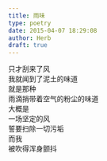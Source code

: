 ```yaml
---  
title: 雨味  
type: poetry  
date: 2015-04-07 18:29:08  
author: Herb  
draft: true
---  
```

只才刮来了风  
我就闻到了泥土的味道    
就是那种  
雨滴捎带着空气的粉尘的味道  
大概是  
一场坚定的风  
誓要扫除一切污垢  
而我  
被吹得浑身颤抖